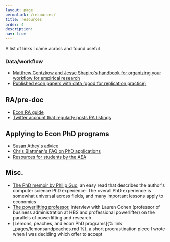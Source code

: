 ```yaml
---
layout: page
permalink: /resources/
title: resources
order: 4
description: 
nav: true
---
```


A list of links I came across and found useful
      
### Data/workflow 
* [Matthew Gentzkow and Jesse Shapiro's handbook for organizing your workflow for empirical research](https://web.stanford.edu/~gentzkow/research/CodeAndData.pdf)
* [Published econ papers with data (good for replication practice)](https://ejd.econ.mathematik.uni-ulm.de)

## RA/pre-doc 
* [Econ RA guide](https://raguide.github.io)
* [Twitter account that regularly posts RA listings](https://twitter.com/econ_ra?lang=en)

## Applying to Econ PhD programs 
* [Susan Athey's advice](https://gsb-faculty.stanford.edu/susan-athey/professional-advice/)
* [Chris Blattman's FAQ on PhD applications](https://chrisblattman.com/blog/2022/03/25/faqs-on-phd-applications/)
* [Resources for students by the AEA](https://www.aeaweb.org/resources/students)

## Misc.
* [The PhD memoir by Philip Guo](https://www.dropbox.com/s/5c70typ50be0d9l/pguo-PhD-grind.pdf?dl=0), an easy read that describes the author's computer science PhD experience. The overall PhD experience is somewhat universal across fields, and many important lessons apply to economics
* [The powerlifting professor](https://www.hbs.edu/news/articles/Pages/powerlifting-professor.aspx), interview with Lauren Cohen (professor of business administration at HBS and professional powerlifter) on the parallels of powerlifting and research 
* [Lemons, peaches, and econ PhD programs]{% link _pages/lemonsandpeaches.md %}, a short procrastination piece I wrote when I was deciding which offer to accept 
